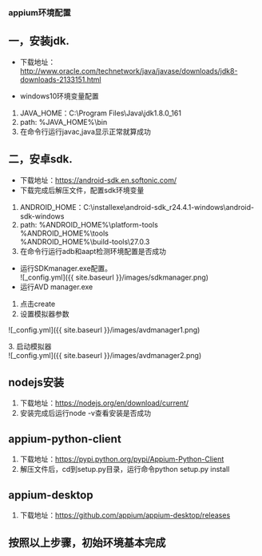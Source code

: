### appium环境配置

## 一，安装jdk.

* 下载地址：http://www.oracle.com/technetwork/java/javase/downloads/jdk8-downloads-2133151.html

* windows10环境变量配置
1. JAVA_HOME：C:\Program Files\Java\jdk1.8.0_161</br>
2. path: %JAVA_HOME%\bin</br>
3. 在命令行运行javac,java显示正常就算成功

## 二，安卓sdk.

* 下载地址：https://android-sdk.en.softonic.com/
* 下载完成后解压文件，配置sdk环境变量
1. ANDROID_HOME：C:\installexe\android-sdk_r24.4.1-windows\android-sdk-windows
2. path: %ANDROID_HOME%\platform-tools </br> %ANDROID_HOME%\tools </br> %ANDROID_HOME%\build-tools\27.0.3
3. 在命令行运行adb和aapt检测环境配置是否成功
* 运行SDKmanager.exe配置。</br>
![_config.yml]({{ site.baseurl }}/images/sdkmanager.png)
* 运行AVD manager.exe
1. 点击create
2. 设置模拟器参数 </br>                                 
<p>
![_config.yml]({{ site.baseurl }}/images/avdmanager1.png)
</p>
3. 启动模拟器 </br>
![_config.yml]({{ site.baseurl }}/images/avdmanager2.png)

## nodejs安装
1. 下载地址：https://nodejs.org/en/download/current/
2. 安装完成后运行node -v查看安装是否成功

## appium-python-client
1. 下载地址：https://pypi.python.org/pypi/Appium-Python-Client
2. 解压文件后，cd到setup.py目录，运行命令python setup.py install

## appium-desktop
1. 下载地址：https://github.com/appium/appium-desktop/releases

## 按照以上步骤，初始环境基本完成
